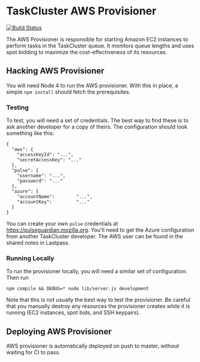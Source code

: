 TaskCluster AWS Provisioner
===========================

[![Build Status](https://travis-ci.org/taskcluster/aws-provisioner.svg?branch=master)](https://travis-ci.org/taskcluster/taskcluster-aws-provisioner)

The AWS Provisioner is responsible for starting Amazon EC2 instances to perform
tasks in the TaskCluster queue.  It monitors queue lengths and uses spot
bidding to maximize the cost-effectiveness of its resources.

Hacking AWS Provisioner
-----------------------

You will need Node 4 to run the AWS provisioner.  With this in place, a simple
`npm install` should fetch the prerequisites.

### Testing

To test, you will need a set of credentials.  The best way to find these is to
ask another developer for a copy of theirs.  The configuration should look
something like this:

```
{
  "aws": {
    "accessKeyId": "...",
    "secretAccessKey": "..."
  },
  "pulse": {
    "username": "...",
    "password": "..."
  },
  "azure": {
    "accountName":        "...",
    "accountKey":         "..."
  }
}
```

You can create your own `pulse` credentials at https://pulseguardian.mozilla.org.
You'll need to get the Azure configuration from another TaskCluster developer.
The AWS user can be found in the shared notes in Lastpass.

### Running Locally

To run the provisioner locally, you will need a similar set of configuration.
Then run

```
npm compile && DEBUG=* node lib/server.js development
```

Note that this is not usually the best way to test the provisioner.  Be careful
that you manually destroy any resources the provisioner creates while it is
running (EC2 instances, spot bids, and SSH keypairs).

Deploying AWS Provisioner
-------------------------

AWS provisioner is automatically deployed on push to master, without waiting for CI to pass.
